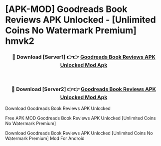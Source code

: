 # [APK-MOD] Goodreads  Book Reviews APK Unlocked - [Unlimited Coins No Watermark Premium] hmvk2



<div align="center">
<h3>🔴 Download [Server1] 👉👉 <a href="https://momento.my/?title=Goodreads__Book_Reviews_APK_Unlocked">Goodreads  Book Reviews APK Unlocked Mod Apk</a></h3><br>

<h3>🔴 Download [Server2] 👉👉 <a href="https://momento.my/?title=Goodreads__Book_Reviews_APK_Unlocked">Goodreads  Book Reviews APK Unlocked Mod Apk</a></h3>
</div>



Download Goodreads  Book Reviews APK Unlocked 

Free APK MOD Goodreads  Book Reviews APK Unlocked [Unlimited Coins No Watermark Premium]

Download Goodreads  Book Reviews APK Unlocked [Unlimited Coins No Watermark Premium] Mod For Android
